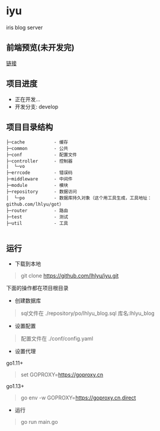 # iyu
iris blog server

## 前端预览(未开发完)

[链接]( https://lhlyu.github.io/blog/?v=1.0)

## 项目进度

- 正在开发...
- 开发分支: develop

## 项目目录结构

```
├─cache           - 缓存
├─common          - 公共
├─conf            - 配置文件
├─controller      - 控制器
|  └─vo              
├─errcode         - 错误码
├─middleware      - 中间件
├─module          - 模块
├─repository      - 数据访问
│  └─po           - 数据库持久对象（这个用工具生成，工具地址：github.com/lhlyu/got）
├─router          - 路由
├─test            - 测试
├─util            - 工具
  

```

## 运行

- 下载到本地

> git clone https://github.com/lhlyu/iyu.git

下面的操作都在项目根目录

- 创建数据库

> sql文件在 ./repository/po/lhlyu_blog.sql
> 库名:lhlyu_blog

- 设置配置

> 配置文件在 ./conf/config.yaml

- 设置代理

go1.11+     
> set GOPROXY=https://goproxy.cn

go1.13+ 
> go env -w GOPROXY=https://goproxy.cn,direct

- 运行
> go run main.go
